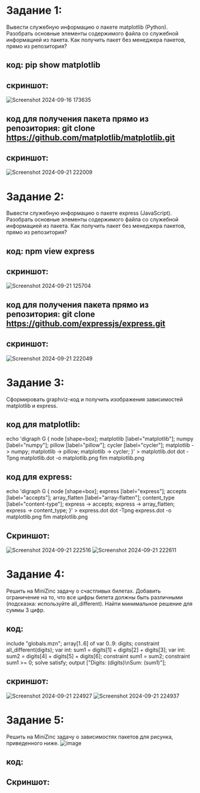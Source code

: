 # Задание 1:
Вывести служебную информацию о пакете matplotlib (Python). Разобрать основные элементы содержимого файла со служебной информацией из пакета. Как получить пакет без менеджера пакетов, прямо из репозитория?
## код: pip show matplotlib

## скриншот:
![Screenshot 2024-09-16 173635](https://github.com/user-attachments/assets/7b4ea9ee-89a1-4391-a019-b0abf06b4acc)
## код для получения пакета прямо из репозитория: git clone https://github.com/matplotlib/matplotlib.git
## скриншот:
![Screenshot 2024-09-21 222009](https://github.com/user-attachments/assets/f6e09dbb-59ab-481f-b593-5a095f42ec0c)


# Задание 2: 
Вывести служебную информацию о пакете express (JavaScript). Разобрать основные элементы содержимого файла со служебной информацией из пакета. Как получить пакет без менеджера пакетов, прямо из репозитория?
## код: npm view express
## скриншот:
![Screenshot 2024-09-21 125704](https://github.com/user-attachments/assets/dd1391a6-7156-4cd7-995a-cdab4af2b99e)
## код для получения пакета прямо из репозитория: git clone https://github.com/expressjs/express.git
## скриншот:
![Screenshot 2024-09-21 222049](https://github.com/user-attachments/assets/9e8d020f-e295-44dc-b04b-36bd48123f2d)


# Задание 3: 
Сформировать graphviz-код и получить изображения зависимостей matplotlib и express.
## код для matplotlib: 
echo 'digraph G { node [shape=box]; matplotlib [label="matplotlib"]; numpy [label="numpy"]; pillow [label="pillow"]; cycler [label="cycler"]; matplotlib -> numpy; matplotlib -> pillow; matplotlib -> cycler; }' > matplotlib.dot
dot -Tpng matplotlib.dot -o matplotlib.png
fim matplotlib.png
## код для express:
echo 'digraph G { node [shape=box]; express [label="express"]; accepts [label="accepts"]; array_flatten [label="array-flatten"]; content_type [label="content-type"]; express -> accepts; express -> array_flatten; express -> content_type; }' > express.dot
dot -Tpng express.dot -o matplotlib.png
fim matplotlib.png
## Скриншот:
![Screenshot 2024-09-21 222516](https://github.com/user-attachments/assets/9e2da581-8a5e-4599-b49f-f8e14b26f028)
![Screenshot 2024-09-21 222611](https://github.com/user-attachments/assets/e80ee1e7-a9c6-4d33-a9b3-4fe96f751574)


# Задание 4:
Решить на MiniZinc задачу о счастливых билетах. Добавить ограничение на то, что все цифры билета должны быть различными (подсказка: используйте all_different). Найти минимальное решение для суммы 3 цифр.
## код:
include "globals.mzn"; 
array[1..6] of var 0..9: digits;
constraint all_different(digits);
var int: sum1 = digits[1] + digits[2] + digits[3];
var int: sum2 = digits[4] + digits[5] + digits[6];
constraint sum1 = sum2;
constraint sum1 >= 0; 
solve satisfy;
output ["Digits: \(digits)\nSum: \(sum1)"];
## скриншот:
![Screenshot 2024-09-21 224927](https://github.com/user-attachments/assets/62ed1d7b-8549-421f-9ba6-f88d4a7a0f95)
![Screenshot 2024-09-21 224937](https://github.com/user-attachments/assets/3e0c0a05-3070-4ae2-a98a-36c55fce7fc4)

# Задание 5:
Решить на MiniZinc задачу о зависимостях пакетов для рисунка, приведенного ниже.
![image](https://github.com/user-attachments/assets/b4a5a73b-1be7-44c7-ba30-c3e33e07b36b)
## код:

## Скриншот:

